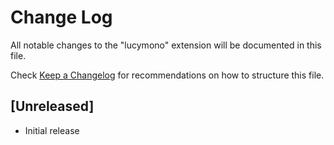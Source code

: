 # Change Log

All notable changes to the "lucymono" extension will be documented in this file.

Check [Keep a Changelog](http://keepachangelog.com/) for recommendations on how to structure this file.

## [Unreleased]

- Initial release
